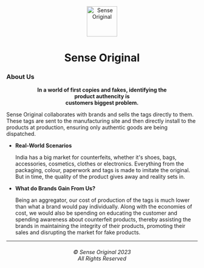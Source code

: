 <div>
    <div align="center">
        <a href="https://senseoriginal.com"><img src="https://github.com/Sense-Original/.github/assets/106915790/0388a321-a77e-4db9-ab6c-cbdadf2520ff" alt="Sense Original" height="80" /></a>
    </div>
    <div align="center">
        <h1>Sense Original</h1>
    </div>


### About Us

<div align="center"><b>In a world of first copies and fakes, identifying the</br>product authencity is</br>customers biggest problem.</br></b></div>


Sense Original collaborates with brands and sells the tags directly to them. These tags are sent to the manufacturing site and then directly install to the products at production, ensuring only authentic goods are being dispatched.

- **Real-World Scenarios**

   India has a big market for counterfeits, whether it's shoes, bags, accessories, cosmetics, clothes or electronics. Everything from the packaging, colour, paperwork and tags is made to imitate the original. But in time, the quality of the product gives away and reality sets in.
   
- **What do Brands Gain From Us?**
 
   Being an aggregator, our cost of production of the tags is much lower than what a brand would pay individually.
Along with the economies of cost, we would also be spending on educating the customer and spending awareness about counterfeit products, thereby assisting the brands in maintaining the integrity of their products, promoting their sales and disrupting the market for fake products.
<hr>
<h6 align="center">© Sense Original 2023
<br>
All Rights Reserved</h6>
